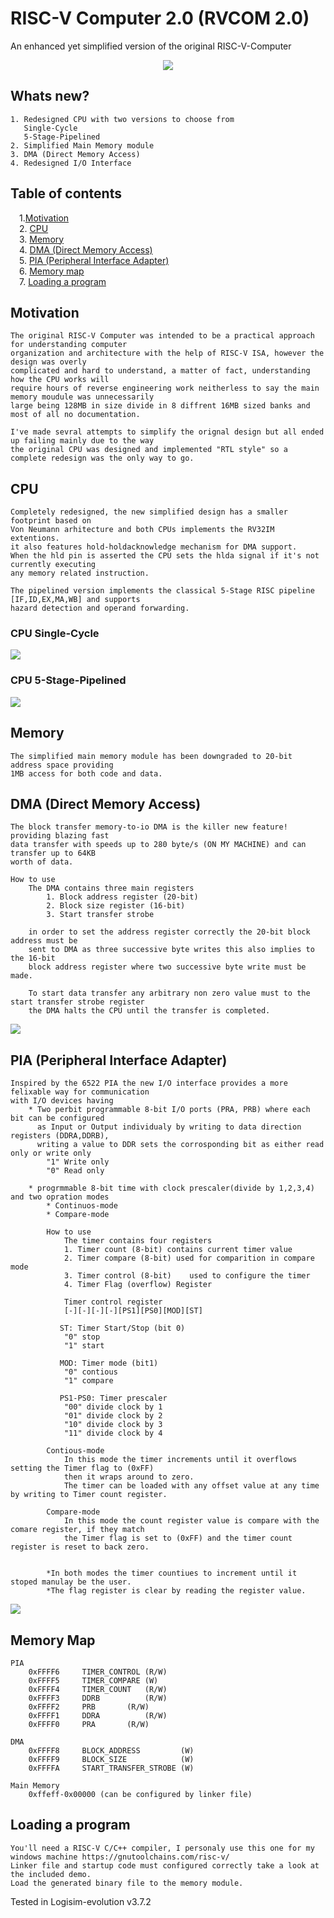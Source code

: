 # RISC-V Computer 2.0 (RVCOM 2.0)
An enhanced yet simplified version of the original RISC-V-Computer

<p align="center">
	<img src="screenshots/computer.png"/>
</p>
	
## Whats new?
	1. Redesigned CPU with two versions to choose from
	   Single-Cycle
	   5-Stage-Pipelined
	2. Simplified Main Memory module
	3. DMA (Direct Memory Access)
	4. Redesigned I/O Interface 

## Table of contents
&emsp;1.[Motivation](#motivation)<br />
&emsp;2. [CPU](#cpu)<br />
&emsp;3. [Memory](#memory)<br />
&emsp;4. [DMA (Direct Memory Access)](#dma)<br />
&emsp;5. [PIA (Peripheral Interface Adapter)](#pia)<br />
&emsp;6. [Memory map](#mmap)<br />
&emsp;7. [Loading a program](#program)<br />

## Motivation <a name="motivation"></a>

	The original RISC-V Computer was intended to be a practical approach for understanding computer
	organization and architecture with the help of RISC-V ISA, however the design was overly
	complicated and hard to understand, a matter of fact, understanding how the CPU works will 
	require hours of reverse engineering work neitherless to say the main memory moudule was unnecessarily
	large being 128MB in size divide in 8 diffrent 16MB sized banks and most of all no documentation.
	
	I've made sevral attempts to simplify the orignal design but all ended up failing mainly due to the way
 	the original CPU was designed and implemented "RTL style" so a complete redesign was the only way to go.
 
## CPU <a name="cpu"></a>

	Completely redesigned, the new simplified design has a smaller footprint based on
	Von Neumann arhitecture and both CPUs implements the RV32IM extentions.
	it also features hold-holdacknowledge mechanism for DMA support.
	When the hld pin is asserted the CPU sets the hlda signal if it's not currently executing
	any memory related instruction. 
	
	The pipelined version implements the classical 5-Stage RISC pipeline [IF,ID,EX,MA,WB] and supports 
	hazard detection and operand forwarding.
	
### CPU Single-Cycle
<img src="screenshots/cpu_sc.png"/>
	
### CPU 5-Stage-Pipelined
<img src="screenshots/cpu_5pl.png" />
	 
	   
## Memory <a name="memory"></a>

	The simplified main memory module has been downgraded to 20-bit address space providing
	1MB access for both code and data. 

## DMA (Direct Memory Access) <a name="dma"></a>

	The block transfer memory-to-io DMA is the killer new feature! providing blazing fast
	data transfer with speeds up to 280 byte/s (ON MY MACHINE) and can transfer up to 64KB
	worth of data.
	
	How to use
		The DMA contains three main registers 
			1. Block address register (20-bit)
			2. Block size register (16-bit)
			3. Start transfer strobe
		
		in order to set the address register correctly the 20-bit block address must be 
		sent to DMA as three successive byte writes this also implies to the 16-bit 
		block address register where two successive byte write must be made.

		To start data transfer any arbitrary non zero value must to the start transfer strobe register 
		the DMA halts the CPU until the transfer is completed. 
		
<img src="screenshots/dma.png"/>
	
## PIA (Peripheral Interface Adapter) <a name="pia"></a>

	Inspired by the 6522 PIA the new I/O interface provides a more felixable way for communication 
	with I/O devices having
		* Two perbit programmable 8-bit I/O ports (PRA, PRB) where each bit can be configured
		  as Input or Output individualy by writing to data direction registers (DDRA,DDRB), 
		  writing a value to DDR sets the corrosponding bit as either read only or write only
			"1" Write only
			"0" Read only
   
		* progrmmable 8-bit time with clock prescaler(divide by 1,2,3,4) and two opration modes
			* Continuos-mode
			* Compare-mode
		
			How to use
			    The timer contains four registers
				1. Timer count (8-bit) contains current timer value
				2. Timer compare (8-bit) used for comparition in compare mode
				3. Timer control (8-bit)	used to configure the timer
				4. Timer Flag (overflow) Register
			
			    Timer control register	 	
				[-][-][-][-][PS1][PS0][MOD][ST]
			    
			   ST: Timer Start/Stop (bit 0)
				"0" stop
				"1" start

			   MOD: Timer mode (bit1)
				"0" contious
				"1" compare
			
			   PS1-PS0: Timer prescaler
				"00" divide clock by 1
				"01" divide clock by 2
				"10" divide clock by 3
				"11" divide clock by 4
			     
			Contious-mode 
				In this mode the timer increments until it overflows setting the Timer flag to (0xFF)
				then it wraps around to zero.
				The timer can be loaded with any offset value at any time by writing to Timer count register.  
			
			Compare-mode
				In this mode the count register value is compare with the comare register, if they match
				the Timer flag is set to (0xFF) and the timer count register is reset to back zero.
			
			
			*In both modes the timer countiues to increment until it stoped manulay be the user.
			*The flag register is clear by reading the register value. 
				
<img src="screenshots/pia.png"/>
			
## Memory Map <a name="mmap"></a>
	PIA
		0xFFFF6		TIMER_CONTROL (R/W)
		0xFFFF5		TIMER_COMPARE (W)
		0xFFFF4		TIMER_COUNT   (R/W)
		0xFFFF3		DDRB	      (R/W)
		0xFFFF2		PRB	      (R/W)
		0xFFFF1		DDRA	      (R/W)
		0xFFFF0		PRA	      (R/W)
		
	DMA 
		0xFFFF8		BLOCK_ADDRESS         (W)
		0xFFFF9		BLOCK_SIZE    	      (W)
		0xFFFFA		START_TRANSFER_STROBE (W)
	
	Main Memory 
		0xffeff-0x00000 (can be configured by linker file)	
	

## Loading a program <a name="program"></a>
	You'll need a RISC-V C/C++ compiler, I personaly use this one for my windows machine https://gnutoolchains.com/risc-v/
	Linker file and startup code must configured correctly take a look at the included demo.
	Load the generated binary file to the memory module.
	
Tested in Logisim-evolution v3.7.2	
	

